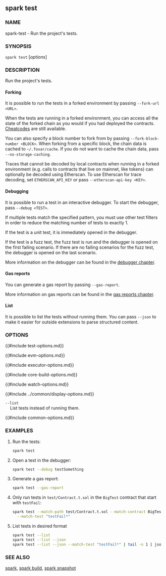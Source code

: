 ## spark test

### NAME

spark-test - Run the project's tests.

### SYNOPSIS

``spark test`` [*options*]

### DESCRIPTION

Run the project's tests.

#### Forking

It is possible to run the tests in a forked environment by passing `--fork-url <URL>`.

When the tests are running in a forked environment, you can access all the state of the forked chain as you would
if you had deployed the contracts. [Cheatcodes][cheatcodes] are still available.

You can also specify a block number to fork from by passing `--fork-block-number <BLOCK>`. When forking from a
specific block, the chain data is cached to `~/.foxar/cache`. If you do not want to cache the chain data,
pass `--no-storage-caching`.

Traces that cannot be decoded by local contracts when running in a forked environment (e.g. calls to
contracts that live on mainnet, like tokens) can optionally be decoded using Etherscan. To use Etherscan
for trace decoding, set `ETHERSCAN_API_KEY` or pass `--etherscan-api-key <KEY>`.

#### Debugging

It is possible to run a test in an interactive debugger. To start the debugger, pass `--debug <TEST>`.

If multiple tests match the specified pattern, you must use other test filters in order to reduce
the matching number of tests to exactly 1.

If the test is a unit test, it is immediately opened in the debugger.

If the test is a fuzz test, the fuzz test is run and the debugger is opened on the first failing scenario.
If there are no failing scenarios for the fuzz test, the debugger is opened on the last scenario.

More information on the debugger can be found in the [debugger chapter][debugger].

#### Gas reports

You can generate a gas report by passing `--gas-report`.

More information on gas reports can be found in the [gas reports chapter][gas-reports].

#### List

It is possible to list the tests without running them.
You can pass `--json` to make it easier for outside extensions to parse structured content.

### OPTIONS

{{#include test-options.md}}

{{#include evm-options.md}}

{{#include executor-options.md}}

{{#include core-build-options.md}}

{{#include watch-options.md}}

{{#include ../common/display-options.md}}

`--list`  
&nbsp;&nbsp;&nbsp;&nbsp;List tests instead of running them.

{{#include common-options.md}}

### EXAMPLES

1. Run the tests:
    ```sh
    spark test
    ```

2. Open a test in the debugger:
    ```sh
    spark test --debug testSomething
    ```

3. Generate a gas report:
    ```sh
    spark test --gas-report
    ```

4. Only run tests in `test/Contract.t.sol` in the `BigTest` contract that start with `testFail`:
    ```sh
    spark test --match-path test/Contract.t.sol --match-contract BigTest \
      --match-test "testFail*"
    ```

5. List tests in desired format
    ```sh
    spark test --list
    spark test --list --json
    spark test --list --json --match-test "testFail*" | tail -n 1 | json_pp
    ```

### SEE ALSO

[spark](./spark.md), [spark build](./spark-build.md), [spark snapshot](./spark-snapshot.md)

[debugger]: ../../spark/debugger.md
[cheatcodes]: ../../cheatcodes/
[gas-reports]: ../../spark/gas-reports.md
